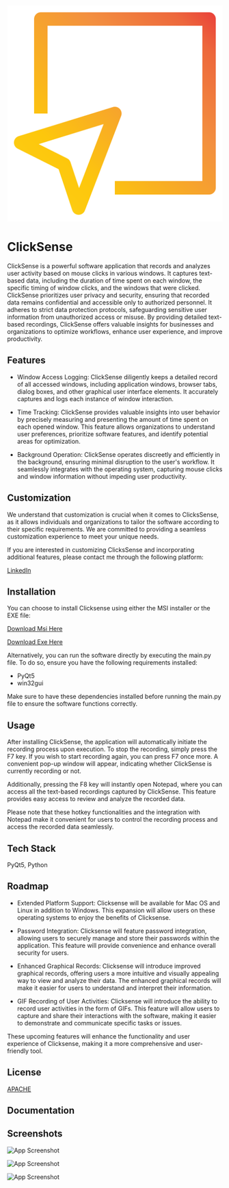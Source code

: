 
![Logo](img/logo.png)


# ClickSense

ClickSense is a powerful software application that records and analyzes user activity based on mouse clicks in various windows. It captures text-based data, including the duration of time spent on each window, the specific timing of window clicks, and the windows that were clicked. ClickSense prioritizes user privacy and security, ensuring that recorded data remains confidential and accessible only to authorized personnel. It adheres to strict data protection protocols, safeguarding sensitive user information from unauthorized access or misuse. By providing detailed text-based recordings, ClickSense offers valuable insights for businesses and organizations to optimize workflows, enhance user experience, and improve productivity.

## Features

- Window Access Logging: ClickSense diligently keeps a detailed record of all accessed windows, including application windows, browser tabs, dialog boxes, and other graphical user interface elements. It accurately captures and logs each instance of window interaction.

- Time Tracking: ClickSense provides valuable insights into user behavior by precisely measuring and presenting the amount of time spent on each opened window. This feature allows organizations to understand user preferences, prioritize software features, and identify potential areas for optimization.

- Background Operation: ClickSense operates discreetly and efficiently in the background, ensuring minimal disruption to the user's workflow. It seamlessly integrates with the operating system, capturing mouse clicks and window information without impeding user productivity.

## Customization
We understand that customization is crucial when it comes to ClicksSense, as it allows individuals and organizations to tailor the software according to their specific requirements. We are committed to providing a seamless customization experience to meet your unique needs.

If you are interested in customizing ClicksSense and incorporating additional features, please contact me through the following platform:


[LinkedIn](https://www.linkedin.com/in/jonadab-emeribe-35914b162/)


## Installation

You can choose to install Clicksense using either the MSI installer or the EXE file:

  [Download Msi Here]()

  [Download Exe Here]()

Alternatively, you can run the software directly by executing the main.py file. To do so, ensure you have the following requirements installed:

* PyQt5
* win32gui

Make sure to have these dependencies installed before running the main.py file to ensure the software functions correctly.



## Usage
After installing ClickSense, the application will automatically initiate the recording process upon execution. To stop the recording, simply press the F7 key. If you wish to start recording again, you can press F7 once more. A convenient pop-up window will appear, indicating whether ClickSense is currently recording or not.

Additionally, pressing the F8 key will instantly open Notepad, where you can access all the text-based recordings captured by ClickSense. This feature provides easy access to review and analyze the recorded data.

Please note that these hotkey functionalities and the integration with Notepad make it convenient for users to control the recording process and access the recorded data seamlessly.


    
## Tech Stack

PyQt5, Python


## Roadmap



- Extended Platform Support: Clicksense will be available for Mac OS and Linux in addition to Windows. This expansion will allow users on these operating systems to enjoy the benefits of Clicksense.

- Password Integration: Clicksense will feature password integration, allowing users to securely manage and store their passwords within the application. This feature will provide convenience and enhance overall security for users.

- Enhanced Graphical Records: Clicksense will introduce improved graphical records, offering users a more intuitive and visually appealing way to view and analyze their data. The enhanced graphical records will make it easier for users to understand and interpret their information.

- GIF Recording of User Activities: Clicksense will introduce the ability to record user activities in the form of GIFs. This feature will allow users to capture and share their interactions with the software, making it easier to demonstrate and communicate specific tasks or issues.

These upcoming features will enhance the functionality and user experience of Clicksense, making it a more comprehensive and user-friendly tool.


## License

[APACHE](Licence)


## Documentation


## Screenshots

![App Screenshot](Img/1.png)

![App Screenshot](Img/2.png)

![App Screenshot](Img/3.png)